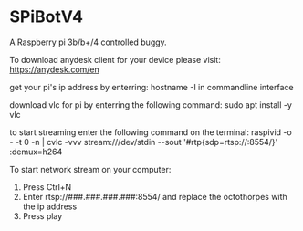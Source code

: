 # SPiBotV4
A Raspberry pi 3b/b+/4 controlled buggy.

To download anydesk client for your device please visit:
https://anydesk.com/en

get your pi's ip address by enterring:
hostname -I
in commandline interface

download vlc for pi by enterring the following command:
sudo apt install -y vlc

to start streaming enter the following command on the terminal:
raspivid -o - -t 0 -n | cvlc -vvv stream:///dev/stdin --sout '#rtp{sdp=rtsp://:8554/}' :demux=h264

To start network stream on your computer:
1) Press Ctrl+N
2) Enter rtsp://###.###.###.###:8554/ and replace the octothorpes with the ip address
3) Press play
